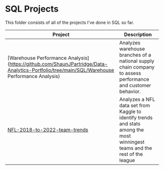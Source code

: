 # SQL Projects
This folder consists of all of the projects I've done in SQL so far.

| Project | Description |
|------------ | ------------|
| [Warehouse Performance Analysis](https://github.com/ShaunJPartridge/Data-Analytics-Portfolio/tree/main/SQL/Warehouse Performance Analysis) | Analyzes warehouse branches of a national supply chain company to assess performance and customer behavior.   |
| [NFL-2018-to-2022-team-trends](https://github.com/ShaunJPartridge/Data-Analytics-Portfolio/tree/main/SQL/NFL-2018-to-2022-team-trends) | Analyzes a NFL data set from Kaggle to identify trends and stats among the most winningest teams and the rest of the league |
